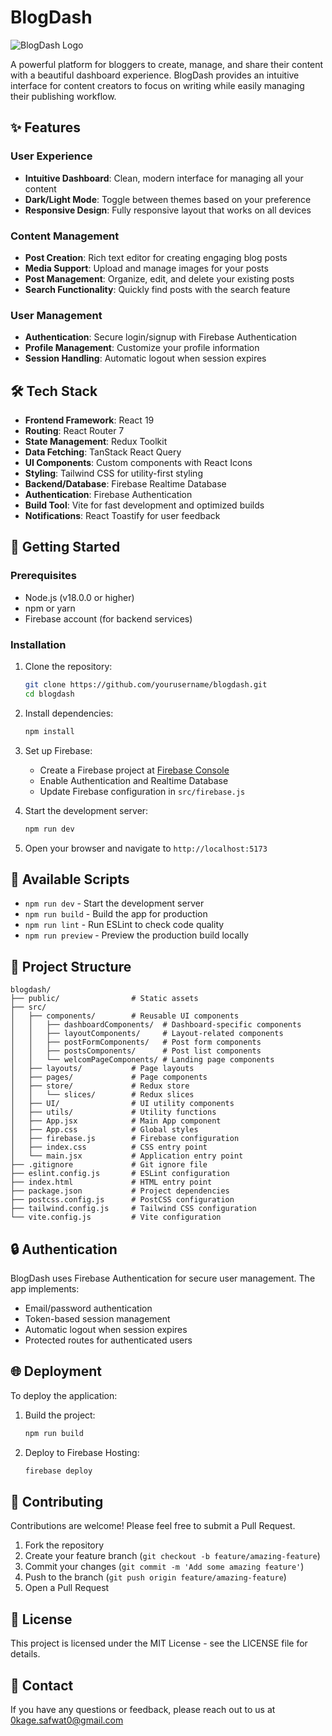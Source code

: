 
# BlogDash

![BlogDash Logo](public/blogdash-icon.svg)

A powerful platform for bloggers to create, manage, and share their content with a beautiful dashboard experience. BlogDash provides an intuitive interface for content creators to focus on writing while easily managing their publishing workflow.

## ✨ Features

### User Experience
- **Intuitive Dashboard**: Clean, modern interface for managing all your content
- **Dark/Light Mode**: Toggle between themes based on your preference
- **Responsive Design**: Fully responsive layout that works on all devices

### Content Management
- **Post Creation**: Rich text editor for creating engaging blog posts
- **Media Support**: Upload and manage images for your posts
- **Post Management**: Organize, edit, and delete your existing posts
- **Search Functionality**: Quickly find posts with the search feature

### User Management
- **Authentication**: Secure login/signup with Firebase Authentication
- **Profile Management**: Customize your profile information
- **Session Handling**: Automatic logout when session expires

## 🛠️ Tech Stack

- **Frontend Framework**: React 19
- **Routing**: React Router 7
- **State Management**: Redux Toolkit
- **Data Fetching**: TanStack React Query
- **UI Components**: Custom components with React Icons
- **Styling**: Tailwind CSS for utility-first styling
- **Backend/Database**: Firebase Realtime Database
- **Authentication**: Firebase Authentication
- **Build Tool**: Vite for fast development and optimized builds
- **Notifications**: React Toastify for user feedback

## 🚀 Getting Started

### Prerequisites

- Node.js (v18.0.0 or higher)
- npm or yarn
- Firebase account (for backend services)

### Installation

1. Clone the repository:
   ```bash
   git clone https://github.com/yourusername/blogdash.git
   cd blogdash
   ```

2. Install dependencies:
   ```bash
   npm install
   ```

3. Set up Firebase:
   - Create a Firebase project at [Firebase Console](https://console.firebase.google.com/)
   - Enable Authentication and Realtime Database
   - Update Firebase configuration in `src/firebase.js`

4. Start the development server:
   ```bash
   npm run dev
   ```

5. Open your browser and navigate to `http://localhost:5173`

## 📝 Available Scripts

- `npm run dev` - Start the development server
- `npm run build` - Build the app for production
- `npm run lint` - Run ESLint to check code quality
- `npm run preview` - Preview the production build locally

## 📁 Project Structure

```
blogdash/
├── public/                # Static assets
├── src/
│   ├── components/        # Reusable UI components
│   │   ├── dashboardComponents/  # Dashboard-specific components
│   │   ├── layoutComponents/     # Layout-related components
│   │   ├── postFormComponents/   # Post form components
│   │   ├── postsComponents/      # Post list components
│   │   └── welcomPageComponents/ # Landing page components
│   ├── layouts/           # Page layouts
│   ├── pages/             # Page components
│   ├── store/             # Redux store
│   │   └── slices/        # Redux slices
│   ├── UI/                # UI utility components
│   ├── utils/             # Utility functions
│   ├── App.jsx            # Main App component
│   ├── App.css            # Global styles
│   ├── firebase.js        # Firebase configuration
│   ├── index.css          # CSS entry point
│   └── main.jsx           # Application entry point
├── .gitignore             # Git ignore file
├── eslint.config.js       # ESLint configuration
├── index.html             # HTML entry point
├── package.json           # Project dependencies
├── postcss.config.js      # PostCSS configuration
├── tailwind.config.js     # Tailwind CSS configuration
└── vite.config.js         # Vite configuration
```

## 🔒 Authentication

BlogDash uses Firebase Authentication for secure user management. The app implements:
- Email/password authentication
- Token-based session management
- Automatic logout when session expires
- Protected routes for authenticated users

## 🌐 Deployment

To deploy the application:

1. Build the project:
   ```bash
   npm run build
   ```

2. Deploy to Firebase Hosting:
   ```bash
   firebase deploy
   ```

## 🤝 Contributing

Contributions are welcome! Please feel free to submit a Pull Request.

1. Fork the repository
2. Create your feature branch (`git checkout -b feature/amazing-feature`)
3. Commit your changes (`git commit -m 'Add some amazing feature'`)
4. Push to the branch (`git push origin feature/amazing-feature`)
5. Open a Pull Request

## 📄 License

This project is licensed under the MIT License - see the LICENSE file for details.

## 📧 Contact

If you have any questions or feedback, please reach out to us at 0kage.safwat0@gmail.com
